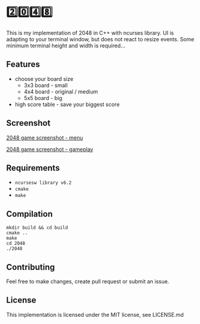 # 2️⃣0️⃣4️⃣8️⃣

This is my implementation of 2048 in C++ with ncurses library. UI is adapting to your terminal window, but does not react to resize events. Some minimum terminal height and width is required...

## Features
- choose your board size
  - 3x3 board - small
  - 4x4 board - original / medium
  - 5x5 board - big
- high score table - save your biggest score

## Screenshot
[2048 game screenshot - menu](/images/menu.png)

[2048 game screenshot - gameplay](/images/gameplay.png)

## Requirements
- `ncursesw library v6.2`
- `cmake`
- `make`

## Compilation
```
mkdir build && cd build
cmake ..
make
cd 2048
./2048
```

## Contributing
Feel free to make changes, create pull request or submit an issue.

## License
This implementation is licensed under the MIT license, see LICENSE.md
